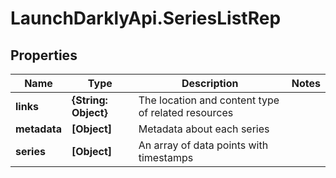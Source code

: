 # LaunchDarklyApi.SeriesListRep

## Properties

Name | Type | Description | Notes
------------ | ------------- | ------------- | -------------
**links** | **{String: Object}** | The location and content type of related resources | 
**metadata** | **[Object]** | Metadata about each series | 
**series** | **[Object]** | An array of data points with timestamps | 



